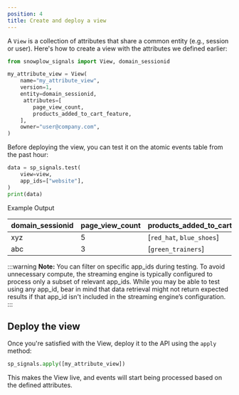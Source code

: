 ```yaml
---
position: 4
title: Create and deploy a view
---
```


A `View` is a collection of attributes that share a common entity (e.g., session or user). Here's how to create a view with the attributes we defined earlier:

```python
from snowplow_signals import View, domain_sessionid

my_attribute_view = View(
    name="my_attribute_view",
    version=1,
    entity=domain_sessionid,
     attributes=[
        page_view_count,
        products_added_to_cart_feature,
    ],
    owner="user@company.com",
)
```

Before deploying the view, you can test it on the atomic events table from the past hour:


```python
data = sp_signals.test(
    view=view,
    app_ids=["website"],
)
print(data)
```

Example Output

| **domain_sessionid** | **page_view_count** | **products_added_to_cart** |
| -------------------- | ------------------- | -------------------------- |
| xyz                  | 5                   | [`red_hat`, `blue_shoes`]  |
| abc                  | 3                   | [`green_trainers`]         |

:::warning
**Note:** You can filter on specific app_ids during testing. To avoid unnecessary compute, the streaming engine is typically configured to process only a subset of relevant app_ids. While you may be able to test using any app_id, bear in mind that data retrieval might not return expected results if that app_id isn't included in the streaming engine’s configuration.
:::

## Deploy the view

Once you're satisfied with the View, deploy it to the API using the `apply` method:

```python
sp_signals.apply([my_attribute_view])
```

This makes the View live, and events will start being processed based on the defined attributes.
